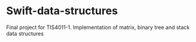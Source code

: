 # Swift-data-structures
Final project for TIS4011-1. Implementation of matrix, binary tree and stack data structures
